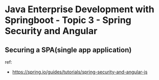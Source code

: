 # Java Enterprise Development with Springboot - Topic 3 - Spring Security and Angular

## Securing a SPA(single app application)

ref:

- https://spring.io/guides/tutorials/spring-security-and-angular-js